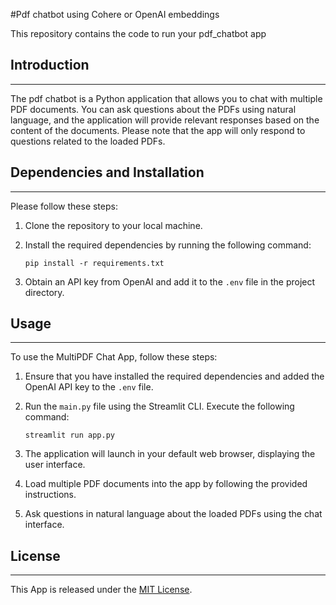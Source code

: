 #Pdf chatbot using Cohere or OpenAI embeddings

This repository contains the code to run your pdf_chatbot app 

## Introduction
------------
The pdf chatbot is a Python application that allows you to chat with multiple PDF documents. You can ask questions about the PDFs using natural language, and the application will provide relevant responses based on the content of the documents. Please note that the app will only respond to questions related to the loaded PDFs.


## Dependencies and Installation
----------------------------
Please follow these steps:

1. Clone the repository to your local machine.

2. Install the required dependencies by running the following command:
   ```
   pip install -r requirements.txt
   ```

3. Obtain an API key from OpenAI and add it to the `.env` file in the project directory.

## Usage
-----
To use the MultiPDF Chat App, follow these steps:

1. Ensure that you have installed the required dependencies and added the OpenAI API key to the `.env` file.

2. Run the `main.py` file using the Streamlit CLI. Execute the following command:
   ```
   streamlit run app.py
   ```

3. The application will launch in your default web browser, displaying the user interface.

4. Load multiple PDF documents into the app by following the provided instructions.

5. Ask questions in natural language about the loaded PDFs using the chat interface.


## License
-------
This App is released under the [MIT License](https://opensource.org/licenses/MIT).

